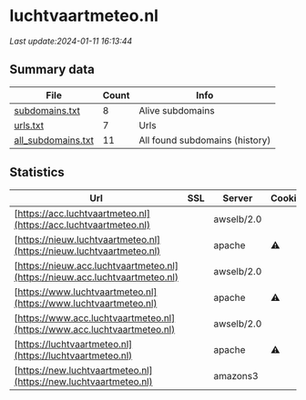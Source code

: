 # luchtvaartmeteo.nl
*Last update:2024-01-11 16:13:44*
## Summary data
| File       | Count | Info |
|------------|-------|------|
|[subdomains.txt](/data/luchtvaartmeteo/subdomains.txt)|8|Alive subdomains|
|[urls.txt](/data/luchtvaartmeteo/urls.txt)|7|Urls|
|[all_subdomains.txt](/data/luchtvaartmeteo/all_subdomains.txt)|11|All found subdomains (history)|
## Statistics
| Url | SSL | Server | Cookie | HSTS | CSP | XFO | XXP | RP | Tech |
|------------|-------|------|------|------|------|------|------|------|------|
|[https://acc.luchtvaartmeteo.nl](https://acc.luchtvaartmeteo.nl)| |awselb/2.0| | | | | |:white_check_mark: | |Amazon ELB Amazon We...| |
|[https://nieuw.luchtvaartmeteo.nl](https://nieuw.luchtvaartmeteo.nl)| |apache|:warning: |:white_check_mark: | |:white_check_mark: | |:white_check_mark: | |:white_check_mark: | |Amazon ALB Amazon We...| |
|[https://nieuw.acc.luchtvaartmeteo.nl](https://nieuw.acc.luchtvaartmeteo.nl)| |awselb/2.0| | | | | |:white_check_mark: | |Amazon ELB Amazon We...| |
|[https://www.luchtvaartmeteo.nl](https://www.luchtvaartmeteo.nl)| |apache|:warning: |:white_check_mark: | |:white_check_mark: | |:white_check_mark: | |:white_check_mark: | |Amazon ALB Amazon We...| |
|[https://www.acc.luchtvaartmeteo.nl](https://www.acc.luchtvaartmeteo.nl)| |awselb/2.0| | | | | |:white_check_mark: | |Amazon ELB Amazon We...| |
|[https://luchtvaartmeteo.nl](https://luchtvaartmeteo.nl)| |apache|:warning: |:white_check_mark: | |:white_check_mark: | |:white_check_mark: | |:white_check_mark: | |Amazon ALB Amazon We...| |
|[https://new.luchtvaartmeteo.nl](https://new.luchtvaartmeteo.nl)| |amazons3| | | | | |:white_check_mark: | |Amazon CloudFront Am...| |